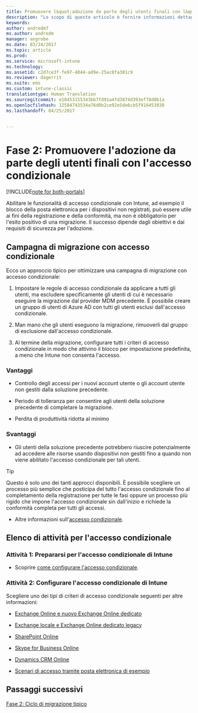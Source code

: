 ```yaml
---
title: Promuovere l&quot;adozione da parte degli utenti finali con l&quot;accesso condizionale | Microsoft Docs
description: "Lo scopo di questo articolo è fornire informazioni dettagliate su come sfruttare l&quot;accesso condizionale per promuovere la registrazione in Intune."
keywords: 
author: andredm7
ms.author: andredm
manager: angrobe
ms.date: 03/24/2017
ms.topic: article
ms.prod: 
ms.service: microsoft-intune
ms.technology: 
ms.assetid: c2d7ce3f-fe97-4044-ad9e-25ac8fa301c9
ms.reviewer: dagerrit
ms.suite: ems
ms.custom: intune-classic
translationtype: Human Translation
ms.sourcegitcommit: e10453155343bb7fd91a4fd3874d393ef78d0b1a
ms.openlocfilehash: 12584743534a76d0b2ce92e5de6cb5f916453938
ms.lasthandoff: 04/25/2017


---
```


# <a name="phase-2-drive-end-user-adoption-with-conditional-access"></a>Fase 2: Promuovere l'adozione da parte degli utenti finali con l'accesso condizionale

[!INCLUDE[note for both-portals](../includes/note-for-both-portals.md)]

Abilitare le funzionalità di accesso condizionale con Intune, ad esempio il blocco della posta elettronica per i dispositivi non registrati, può essere utile ai fini della registrazione e della conformità, ma non è obbligatorio per l'esito positivo di una migrazione. Il successo dipende dagli obiettivi e dai requisiti di sicurezza per l'adozione.

## <a name="migration-campaign-with-conditional-access"></a>Campagna di migrazione con accesso condizionale

Ecco un approccio tipico per ottimizzare una campagna di migrazione con accesso condizionale:

1.  Impostare le regole di accesso condizionale da applicare a tutti gli utenti, ma escludere specificamente gli utenti di cui è necessario eseguire la migrazione dal provider MDM precedente. È possibile creare un gruppo di utenti di Azure AD con tutti gli utenti esclusi dall'accesso condizionale.

2.  Man mano che gli utenti eseguono la migrazione, rimuoverli dal gruppo di esclusione dall'accesso condizionale.

3.  Al termine della migrazione, configurare tutti i criteri di accesso condizionale in modo che attivino il blocco per impostazione predefinita, a meno che Intune non consenta l'accesso.

### <a name="advantages"></a>Vantaggi

-   Controllo degli accessi per i nuovi account utente o gli account utente non gestiti dalla soluzione precedente.

-   Periodo di tolleranza per consentire agli utenti della soluzione precedente di completare la migrazione.

-   Perdita di produttività ridotta al minimo

### <a name="disadvantages"></a>Svantaggi

-   Gli utenti della soluzione precedente potrebbero riuscire potenzialmente ad accedere alle risorse usando dispositivi non gestiti fino a quando non viene abilitato l'accesso condizionale per tali utenti.

> [!TIP]
> Questo è solo uno dei tanti approcci disponibili. È possibile scegliere un processo più semplice che posticipa del tutto l'accesso condizionale fino al completamento della registrazione per tutte le fasi oppure un processo più rigido che impone l'accesso condizionale sin dall'inizio e richiede la conformità completa per tutti gli accessi.

-   Altre informazioni sull'[accesso condizionale](https://docs.microsoft.com/intune-azure/conditional-access/what-is-conditional-access).

## <a name="task-list-for-conditional-access"></a>Elenco di attività per l'accesso condizionale

### <a name="task-1-get-ready-for-intune-conditional-access"></a>Attività 1: Prepararsi per l'accesso condizionale di Intune

-   Scoprire [come configurare l'accesso condizionale](https://docs.microsoft.com/intune/deploy-use/restrict-access-to-email-and-o365-services-with-microsoft-intune).

### <a name="task-2-set-up-intune-conditional-access"></a>Attività 2: Configurare l'accesso condizionale di Intune

Scegliere uno dei tipi di criteri di accesso condizionale seguenti per altre informazioni:

-   [Exchange Online e nuovo Exchange Online dedicato](https://docs.microsoft.com/intune/deploy-use/restrict-access-to-exchange-online-with-microsoft-intune)

-   [Exchange locale e Exchange Online dedicato legacy](https://docs.microsoft.com/intune/deploy-use/restrict-access-to-exchange-onpremises-with-microsoft-intune)

-   [SharePoint Online](https://docs.microsoft.com/intune/deploy-use/restrict-access-to-sharepoint-online-with-microsoft-intune)

-   [Skype for Business Online](https://docs.microsoft.com/intune/deploy-use/restrict-access-to-skype-for-business-online-with-microsoft-intune)

-   [Dynamics CRM Online](https://docs.microsoft.com/intune/deploy-use/restrict-access-to-dynamics-crm-online-with-microsoft-intune)

-   [Scenari di accesso tramite posta elettronica di esempio](https://docs.microsoft.com/intune/deploy-use/restrict-email-access-example-scenarios)

## <a name="next-steps"></a>Passaggi successivi

[Fase 2: Ciclo di migrazione tipico](https://docs.microsoft.com/intune/plan-design/migration-phase2-typical-migration-cycle)

